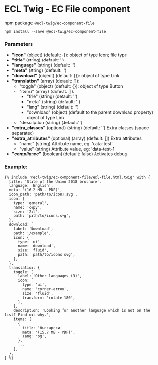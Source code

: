 # ECL Twig - EC File component

npm package: `@ecl-twig/ec-component-file`

```shell
npm install --save @ecl-twig/ec-component-file
```

### Parameters

- **"icon"** (object) (default: {}): object of type Icon; file type
- **"title"** (string) (default: '')
- **"language"** (string) (default: '')
- **"meta"** (string) (default: '')
- **"download"** (object) (default: {}): object of type Link
- **"translation"** (array) (default: []):
  - "toggle" (object) (default: {}): object of type Button
  - "items" (array) (default: []):
    - "title" (string) (default: '')
    - "meta" (string) (default: '')
    - "lang" (string) (default: '')
    - "download" (object) (default to the parent download property) object of type Link
  - "description (string) (default:'')
- **"extra_classes"** (optional) (string) (default: '') Extra classes (space separated)
- **"extra_attributes"** (optional) (array) (default: []) Extra attributes
  - "name" (string) Attribute name, eg. 'data-test'
  - "value" (string) Attribute value, eg: 'data-test-1'
- **"_compliance_"** (boolean) (default: false) Activates debug

### Example:

<!-- prettier-ignore -->
```twig
{% include '@ecl-twig/ec-component-file/ecl-file.html.twig' with { 
  title: 'State of the Union 2018 brochure', 
  language: 'English', 
  meta: '(16.2 MB - PDF)', 
  icon_path: 'path/to/icons.svg', 
  icon: { 
    type: 'general', 
    name: 'copy', 
    size: '2xl', 
    path: 'path/to/icons.svg', 
  }, 
  download: { 
    label: 'Download', 
    path: '/example', 
    icon: { 
      type: 'ui', 
      name: 'download', 
      size: 'fluid', 
      path: 'path/to/icons.svg', 
    }, 
  }, 
  translation: { 
    toggle: { 
      label: 'Other languages (3)', 
      icon: { 
        type: 'ui', 
        name: 'corner-arrow', 
        size: 'fluid', 
        transform: 'rotate-180', 
      }, 
    }, 
    description: 'Looking for another language which is not on the list? Find out why.', 
    items: [ 
      { 
        title: 'български', 
        meta: '(15.7 MB - PDF)', 
        lang: 'bg', 
      }, 
      ... 
    ], 
  }, 
} %}
```

